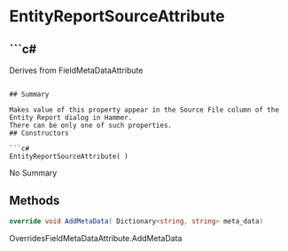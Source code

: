 # EntityReportSourceAttribute

## ```c#
Derives from FieldMetaDataAttribute
```

## Summary

Makes value of this property appear in the Source File column of the Entity Report dialog in Hammer.
There can be only one of such properties.
## Constructors

```c#
EntityReportSourceAttribute( ) 
```
No Summary
## Methods

```c#
override void AddMetaData( Dictionary<string, string> meta_data) 
```
OverridesFieldMetaDataAttribute.AddMetaData
